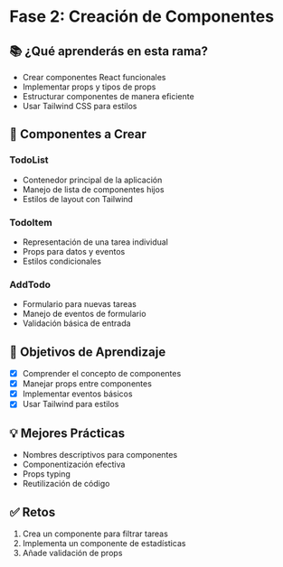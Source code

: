 # Fase 2: Creación de Componentes

## 📚 ¿Qué aprenderás en esta rama?
- Crear componentes React funcionales
- Implementar props y tipos de props
- Estructurar componentes de manera eficiente
- Usar Tailwind CSS para estilos

## 🧩 Componentes a Crear

### TodoList
- Contenedor principal de la aplicación
- Manejo de lista de componentes hijos
- Estilos de layout con Tailwind

### TodoItem
- Representación de una tarea individual
- Props para datos y eventos
- Estilos condicionales

### AddTodo
- Formulario para nuevas tareas
- Manejo de eventos de formulario
- Validación básica de entrada

## 🎯 Objetivos de Aprendizaje
- [x] Comprender el concepto de componentes
- [x] Manejar props entre componentes
- [x] Implementar eventos básicos
- [x] Usar Tailwind para estilos

## 💡 Mejores Prácticas
- Nombres descriptivos para componentes
- Componentización efectiva
- Props typing
- Reutilización de código

## ✅ Retos
1. Crea un componente para filtrar tareas
2. Implementa un componente de estadísticas
3. Añade validación de props